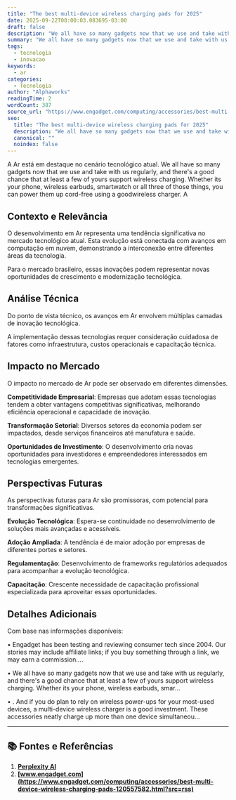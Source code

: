 ```yaml
---
title: "The best multi-device wireless charging pads for 2025"
date: 2025-09-22T08:00:03.083695-03:00
draft: false
description: "We all have so many gadgets now that we use and take with us regularly, and there's a good chance that at least a few of yours support wireless charging. Whe..."
summary: "We all have so many gadgets now that we use and take with us regularly, and there's a good chance that at least a few of yours support wireless charging. Whe..."
tags:
  - tecnologia
  - inovacao
keywords:
  - ar
categories:
  - Tecnologia
author: "Alphaworks"
readingTime: 2
wordCount: 387
source_url: "https://www.engadget.com/computing/accessories/best-multi-device-wireless-charging-pads-120557582.html?src=rss"
seo:
  title: "The best multi-device wireless charging pads for 2025"
  description: "We all have so many gadgets now that we use and take with us regularly, and there's a good chance that at least a few of yours support wireless charging. Whe..."
  canonical: ""
  noindex: false
---
```


A Ar está em destaque no cenário tecnológico atual. We all have so many gadgets now that we use and take with us regularly, and there's a good chance that at least a few of yours support wireless charging. Whether its your phone, wireless earbuds, smartwatch or all three of those things, you can power them up cord-free using a goodwireless charger. A

## Contexto e Relevância

O desenvolvimento em Ar representa uma tendência significativa no mercado tecnológico atual. Esta evolução está conectada com avanços em computação em nuvem, demonstrando a interconexão entre diferentes áreas da tecnologia.

Para o mercado brasileiro, essas inovações podem representar novas oportunidades de crescimento e modernização tecnológica.
## Análise Técnica

Do ponto de vista técnico, os avanços em Ar envolvem múltiplas camadas de inovação tecnológica.



A implementação dessas tecnologias requer consideração cuidadosa de fatores como infraestrutura, custos operacionais e capacitação técnica.
## Impacto no Mercado

O impacto no mercado de Ar pode ser observado em diferentes dimensões.

**Competitividade Empresarial**: Empresas que adotam essas tecnologias tendem a obter vantagens competitivas significativas, melhorando eficiência operacional e capacidade de inovação.

**Transformação Setorial**: Diversos setores da economia podem ser impactados, desde serviços financeiros até manufatura e saúde.

**Oportunidades de Investimento**: O desenvolvimento cria novas oportunidades para investidores e empreendedores interessados em tecnologias emergentes.


## Perspectivas Futuras

As perspectivas futuras para Ar são promissoras, com potencial para transformações significativas.

**Evolução Tecnológica**: Espera-se continuidade no desenvolvimento de soluções mais avançadas e acessíveis.

**Adoção Ampliada**: A tendência é de maior adoção por empresas de diferentes portes e setores.

**Regulamentação**: Desenvolvimento de frameworks regulatórios adequados para acompanhar a evolução tecnológica.

**Capacitação**: Crescente necessidade de capacitação profissional especializada para aproveitar essas oportunidades.
## Detalhes Adicionais

Com base nas informações disponíveis:

• Engadget has been testing and reviewing consumer tech since 2004. Our stories may include affiliate links; if you buy something through a link, we may earn a commission....

• We all have so many gadgets now that we use and take with us regularly, and there's a good chance that at least a few of yours support wireless charging. Whether its your phone, wireless earbuds, smar...

• . And if you do plan to rely on wireless power-ups for your most-used devices, a multi-device wireless charger is a good investment. These accessories neatly charge up more than one device simultaneou...



---

## 📚 Fontes e Referências

1. **[Perplexity AI](https://www.perplexity.ai/)**
2. **[www.engadget.com](https://www.engadget.com/computing/accessories/best-multi-device-wireless-charging-pads-120557582.html?src=rss)**
